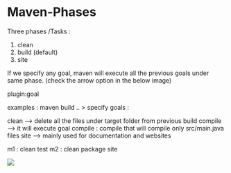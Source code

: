 # Maven-Phases


Three phases /Tasks :
1. clean
2. build (default)
3. site

If we specify any goal, maven will execute all the previous goals under same phase. (check the arrow option in the below image)

plugin:goal

examples : maven build .. > specify goals : 



clean --> delete all the files under target folder from previous build
compile  --> it will execute goal compile : compile that will compile only src/main.java files
site --> mainly used for documentation and websites 

m1 : clean test 
m2 : clean package site

<img src="https://cgunturme.files.wordpress.com/2020/05/mavenlifecycles.png" />
